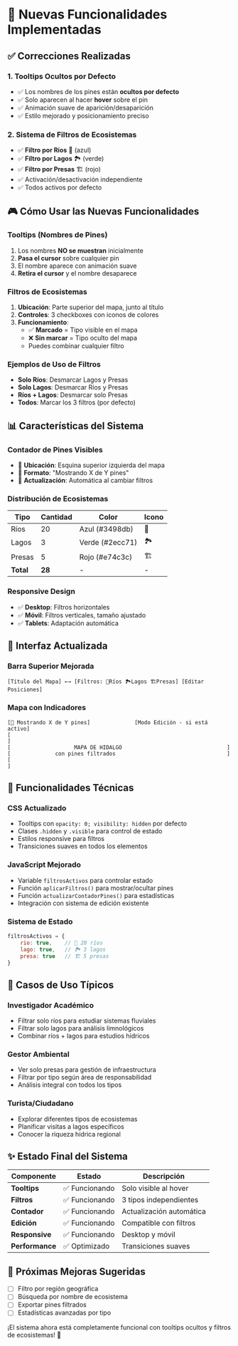 # 🎯 Nuevas Funcionalidades Implementadas

## ✅ Correcciones Realizadas

### 1. **Tooltips Ocultos por Defecto**
- ✅ Los nombres de los pines están **ocultos por defecto**
- ✅ Solo aparecen al hacer **hover** sobre el pin
- ✅ Animación suave de aparición/desaparición
- ✅ Estilo mejorado y posicionamiento preciso

### 2. **Sistema de Filtros de Ecosistemas**
- ✅ **Filtro por Ríos** 🌊 (azul)
- ✅ **Filtro por Lagos** 🏞️ (verde)
- ✅ **Filtro por Presas** 🏗️ (rojo)
- ✅ Activación/desactivación independiente
- ✅ Todos activos por defecto

## 🎮 Cómo Usar las Nuevas Funcionalidades

### **Tooltips (Nombres de Pines)**
1. Los nombres **NO se muestran** inicialmente
2. **Pasa el cursor** sobre cualquier pin
3. El nombre aparece con animación suave
4. **Retira el cursor** y el nombre desaparece

### **Filtros de Ecosistemas**
1. **Ubicación**: Parte superior del mapa, junto al título
2. **Controles**: 3 checkboxes con iconos de colores
3. **Funcionamiento**:
   - ✅ **Marcado** = Tipo visible en el mapa
   - ❌ **Sin marcar** = Tipo oculto del mapa
   - Puedes combinar cualquier filtro

### **Ejemplos de Uso de Filtros**
- **Solo Ríos**: Desmarcar Lagos y Presas
- **Solo Lagos**: Desmarcar Ríos y Presas
- **Ríos + Lagos**: Desmarcar solo Presas
- **Todos**: Marcar los 3 filtros (por defecto)

## 📊 Características del Sistema

### **Contador de Pines Visibles**
- 📍 **Ubicación**: Esquina superior izquierda del mapa
- 📍 **Formato**: "Mostrando X de Y pines"
- 📍 **Actualización**: Automática al cambiar filtros

### **Distribución de Ecosistemas**
| Tipo | Cantidad | Color | Icono |
|------|----------|-------|-------|
| Ríos | 20 | Azul (#3498db) | 🌊 |
| Lagos | 3 | Verde (#2ecc71) | 🏞️ |
| Presas | 5 | Rojo (#e74c3c) | 🏗️ |
| **Total** | **28** | - | - |

### **Responsive Design**
- ✅ **Desktop**: Filtros horizontales
- ✅ **Móvil**: Filtros verticales, tamaño ajustado
- ✅ **Tablets**: Adaptación automática

## 🎨 Interfaz Actualizada

### **Barra Superior Mejorada**
```
[Título del Mapa] ←→ [Filtros: 🌊Ríos 🏞️Lagos 🏗️Presas] [Editar Posiciones]
```

### **Mapa con Indicadores**
```
[📍 Mostrando X de Y pines]              [Modo Edición - si está activo]
[                                                                     ]
[                    MAPA DE HIDALGO                                 ]
[              con pines filtrados                                   ]
[                                                                     ]
```

## 🔧 Funcionalidades Técnicas

### **CSS Actualizado**
- Tooltips con `opacity: 0; visibility: hidden` por defecto
- Clases `.hidden` y `.visible` para control de estado
- Estilos responsive para filtros
- Transiciones suaves en todos los elementos

### **JavaScript Mejorado**
- Variable `filtrosActivos` para controlar estado
- Función `aplicarFiltros()` para mostrar/ocultar pines
- Función `actualizarContadorPines()` para estadísticas
- Integración con sistema de edición existente

### **Sistema de Estado**
```javascript
filtrosActivos = {
    rio: true,    // 🌊 20 ríos
    lago: true,   // 🏞️ 3 lagos  
    presa: true   // 🏗️ 5 presas
}
```

## 🎯 Casos de Uso Típicos

### **Investigador Académico**
- Filtrar solo ríos para estudiar sistemas fluviales
- Filtrar solo lagos para análisis limnológicos
- Combinar ríos + lagos para estudios hídricos

### **Gestor Ambiental**
- Ver solo presas para gestión de infraestructura
- Filtrar por tipo según área de responsabilidad
- Análisis integral con todos los tipos

### **Turista/Ciudadano**
- Explorar diferentes tipos de ecosistemas
- Planificar visitas a lagos específicos
- Conocer la riqueza hídrica regional

## ✨ Estado Final del Sistema

| Componente | Estado | Descripción |
|------------|--------|-------------|
| **Tooltips** | ✅ Funcionando | Solo visible al hover |
| **Filtros** | ✅ Funcionando | 3 tipos independientes |
| **Contador** | ✅ Funcionando | Actualización automática |
| **Edición** | ✅ Funcionando | Compatible con filtros |
| **Responsive** | ✅ Funcionando | Desktop y móvil |
| **Performance** | ✅ Optimizado | Transiciones suaves |

## 🚀 Próximas Mejoras Sugeridas

- [ ] Filtro por región geográfica
- [ ] Búsqueda por nombre de ecosistema
- [ ] Exportar pines filtrados
- [ ] Estadísticas avanzadas por tipo

¡El sistema ahora está completamente funcional con tooltips ocultos y filtros de ecosistemas! 🎉
